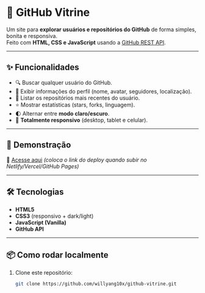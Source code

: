 # 🐙 GitHub Vitrine

Um site para **explorar usuários e repositórios do GitHub** de forma simples, bonita e responsiva.  
Feito com **HTML, CSS e JavaScript** usando a [GitHub REST API](https://docs.github.com/en/rest).

---

## ✨ Funcionalidades
- 🔍 Buscar qualquer usuário do GitHub.  
- 👤 Exibir informações do perfil (nome, avatar, seguidores, localização).  
- 📂 Listar os repositórios mais recentes do usuário.  
- ⭐ Mostrar estatísticas (stars, forks, linguagem).  
- 🌓 Alternar entre **modo claro/escuro**.  
- 📱 **Totalmente responsivo** (desktop, tablet e celular).

---

## 🚀 Demonstração
🔗 [Acesse aqui](https://teu-link-aqui.netlify.app) *(coloca o link do deploy quando subir no Netlify/Vercel/GitHub Pages)*

---

## 🛠️ Tecnologias
- **HTML5**
- **CSS3** (responsivo + dark/light)
- **JavaScript (Vanilla)**
- **GitHub API**

---

## 📦 Como rodar localmente
1. Clone este repositório:
   ```bash
   git clone https://github.com/willyang10x/github-vitrine.git
